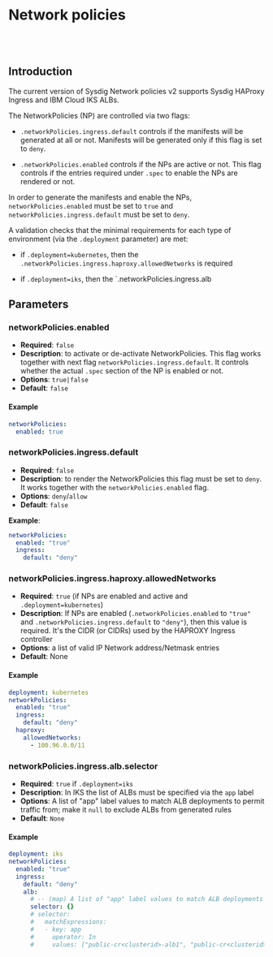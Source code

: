 <!-- Space: TOOLS -->
<!-- Parent: Installer -->
<!-- Title: Network policies v2 in the installer -->
<!-- Layout: plain -->

# Network policies

<br />

<!-- Include: ac:toc -->

<br />

## Introduction

The current version of Sysdig Network policies v2 supports Sysdig HAProxy Ingress and IBM Cloud IKS ALBs.

The NetworkPolicies (NP) are controlled via two flags:

- `.networkPolicies.ingress.default` controls if the manifests will be generated at all or not. Manifests will be generated only if this flag is set to `deny`.

- `.networkPolicies.enabled` controls if the NPs are active or not. This flag controls if the entries required under `.spec` to enable the NPs are rendered or not.

In order to generate the manifests and enable the NPs, `networkPolicies.enabled` must be set to `true` and `networkPolicies.ingress.default` must be set to `deny`.

A validation checks that the minimal requirements for each type of environment (via the `.deployment` parameter) are met:

- if `.deployment=kubernetes`, then the `.networkPolicies.ingress.haproxy.allowedNetworks` is required

- if `.deployment=iks`, then the `.networkPolicies.ingress.alb

## Parameters

### networkPolicies.enabled

- **Required**: `false`
- **Description**: to activate or de-activate NetworkPolicies. This flag works together with next flag `networkPolicies.ingress.default`. It controls whether the actual `.spec` section of the NP is enabled or not.
- **Options**: `true|false`
- **Default**: `false`

#### Example

```yaml
networkPolicies:
  enabled: true
```

### networkPolicies.ingress.default

- **Required**: `false` 
- **Description**: to render the NetworkPolicies this flag must be set to `deny`. It works together with the `networkPolicies.enabled` flag.
- **Options**: `deny`/`allow`
- **Default**: `false`

**Example**:

```yaml
networkPolicies:
  enabled: "true"
  ingress:
    default: "deny"
```

### networkPolicies.ingress.haproxy.allowedNetworks

- **Required**: `true` (if NPs are enabled and active and `.deployment=kubernetes`)
- **Description**: If NPs are enabled (`.networkPolicies.enabled` to `"true"` and `.networkPolicies.ingress.default` to `"deny"`), then this value is required. It's the CIDR (or CIDRs) used by the HAPROXY Ingress controller
- **Options**: a list of valid IP Network address/Netmask entries
- **Default**: None

#### Example

```yaml
deployment: kubernetes
networkPolicies:
  enabled: "true"
  ingress:
    default: "deny"
  haproxy:
    allowedNetworks:
      - 100.96.0.0/11
```

### networkPolicies.ingress.alb.selector

- **Required**: `true` if `.deployment=iks`
- **Description**: In IKS the list of ALBs must be specified via the `app` label
- **Options**: A list of "app" label values to match ALB deployments to permit traffic from; make it `null` to exclude ALBs from generated rules
- **Default**: `None`

#### Example

```yaml
deployment: iks
networkPolicies:
  enabled: "true"
  ingress:
    default: "deny"
    alb:
      # -- (map) A list of "app" label values to match ALB deployments to permit traffic from; make it `null` to exclude ALBs from generated rules
      selector: {}
      # selector:
      #   matchExpressions:
      #   - key: app
      #     operator: In
      #     values: ["public-cr<clusterid>-alb1", "public-cr<clusterid>-alb2"]
```

